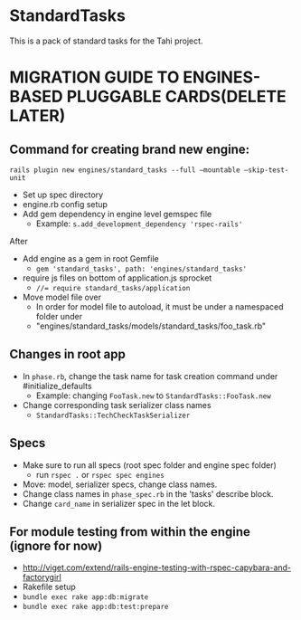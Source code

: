 StandardTasks
=============

This is a pack of standard tasks for the Tahi project.


MIGRATION GUIDE TO ENGINES-BASED PLUGGABLE CARDS(DELETE LATER)
==============================================================

Command for creating brand new engine:
---------------------------------------
`rails plugin new engines/standard_tasks --full —mountable —skip-test-unit`
- Set up spec directory
- engine.rb config setup
- Add gem dependency in engine level gemspec file
  - Example: `s.add_development_dependency 'rspec-rails'`

After
- Add engine as a gem in root Gemfile
  - `gem 'standard_tasks', path: 'engines/standard_tasks'`
- require js files on bottom of application.js sprocket
  - `//= require standard_tasks/application`
- Move model file over
  - In order for model file to autoload, it must be under a namespaced folder under
  - "engines/standard\_tasks/models/standard\_tasks/foo_task.rb"

Changes in root app
-------------------
- In `phase.rb`, change the task name for task creation command under #initialize_defaults
  - Example: changing `FooTask.new` to `StandardTasks::FooTask.new`
- Change corresponding task serializer class names
  - `StandardTasks::TechCheckTaskSerializer`

Specs
------
- Make sure to run all specs (root spec folder and engine spec folder)
  - run `rspec .` or `rspec spec engines`
- Move: model, serializer specs, change class names.
- Change class names in `phase_spec.rb` in the 'tasks' describe block.
- Change `card_name` in serializer spec in the let block.

For module testing from within the engine (ignore for now)
----------------------------------------------------------
- http://viget.com/extend/rails-engine-testing-with-rspec-capybara-and-factorygirl
- Rakefile setup
- `bundle exec rake app:db:migrate`
- `bundle exec rake app:db:test:prepare`

